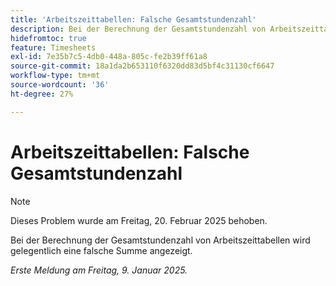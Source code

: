 ```yaml
---
title: 'Arbeitszeittabellen: Falsche Gesamtstundenzahl'
description: Bei der Berechnung der Gesamtstundenzahl von Arbeitszeittabellen wird gelegentlich eine falsche Summe angezeigt.
hidefromtoc: true
feature: Timesheets
exl-id: 7e35b7c5-4db0-448a-805c-fe2b39ff61a8
source-git-commit: 18a1da2b653110f6320dd83d5bf4c31130cf6647
workflow-type: tm+mt
source-wordcount: '36'
ht-degree: 27%

---
```


# Arbeitszeittabellen: Falsche Gesamtstundenzahl

>[!NOTE]
>
>Dieses Problem wurde am Freitag, 20. Februar 2025 behoben.

Bei der Berechnung der Gesamtstundenzahl von Arbeitszeittabellen wird gelegentlich eine falsche Summe angezeigt.

_Erste Meldung am Freitag, 9. Januar 2025._
